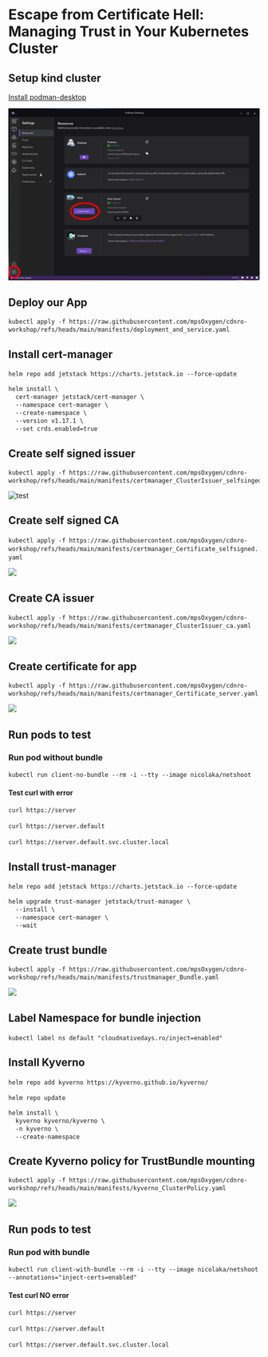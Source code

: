 # Escape from Certificate Hell: Managing Trust in Your Kubernetes Cluster

## Setup kind cluster

[Install podman-desktop](https://podman-desktop.io/)

![Start KinD cluster](image.png)

## Deploy our App

```
kubectl apply -f https://raw.githubusercontent.com/mpsOxygen/cdnro-workshop/refs/heads/main/manifests/deployment_and_service.yaml
```

## Install cert-manager

`helm repo add jetstack https://charts.jetstack.io --force-update`

```
helm install \
  cert-manager jetstack/cert-manager \
  --namespace cert-manager \
  --create-namespace \
  --version v1.17.1 \
  --set crds.enabled=true
```

## Create self signed issuer

```
kubectl apply -f https://raw.githubusercontent.com/mpsOxygen/cdnro-workshop/refs/heads/main/manifests/certmanager_ClusterIssuer_selfsinged.yaml
```

![test](manifests/certmanager_ClusterIssuer_selfsinged.yaml)

## Create self signed CA

`kubectl apply -f https://raw.githubusercontent.com/mpsOxygen/cdnro-workshop/refs/heads/main/manifests/certmanager_Certificate_selfsigned.yaml`

![](manifests/certmanager_Certificate_selfsigned.yaml)

## Create CA issuer

```
kubectl apply -f https://raw.githubusercontent.com/mpsOxygen/cdnro-workshop/refs/heads/main/manifests/certmanager_ClusterIssuer_ca.yaml
```

![](manifests/certmanager_ClusterIssuer_ca.yaml)

## Create certificate for app

```
kubectl apply -f https://raw.githubusercontent.com/mpsOxygen/cdnro-workshop/refs/heads/main/manifests/certmanager_Certificate_server.yaml
```

![](manifests/certmanager_Certificate_server.yaml)

## Run pods to test

### Run pod without bundle

```
kubectl run client-no-bundle --rm -i --tty --image nicolaka/netshoot
```

#### Test curl with error

```
curl https://server

curl https://server.default

curl https://server.default.svc.cluster.local
```

## Install trust-manager

`helm repo add jetstack https://charts.jetstack.io --force-update`

```
helm upgrade trust-manager jetstack/trust-manager \
  --install \
  --namespace cert-manager \
  --wait
```

## Create trust bundle

```
kubectl apply -f https://raw.githubusercontent.com/mpsOxygen/cdnro-workshop/refs/heads/main/manifests/trustmanager_Bundle.yaml
```

![](manifests/trustmanager_Bundle.yaml)

## Label Namespace for bundle injection

`kubectl label ns default "cloudnativedays.ro/inject=enabled"`


## Install Kyverno

`helm repo add kyverno https://kyverno.github.io/kyverno/`

`helm repo update`

```
helm install \
  kyverno kyverno/kyverno \
  -n kyverno \
  --create-namespace
```

## Create Kyverno policy for TrustBundle mounting

```
kubectl apply -f https://raw.githubusercontent.com/mpsOxygen/cdnro-workshop/refs/heads/main/manifests/kyverno_ClusterPolicy.yaml
```

![](manifests/kyverno_ClusterPolicy.yaml)

## Run pods to test

### Run pod with bundle

```
kubectl run client-with-bundle --rm -i --tty --image nicolaka/netshoot --annotations="inject-certs=enabled"
```

#### Test curl NO error

```
curl https://server

curl https://server.default

curl https://server.default.svc.cluster.local
```